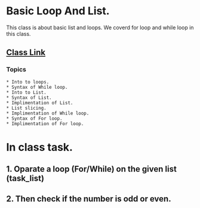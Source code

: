 # Basic Loop And List.

This class is about basic list and loops. We coverd for loop and while loop
in this class.

## [Class Link](https://www.youtube.com/watch?v=K83o7xFZi_A)

### Topics
    * Into to loops.
    * Syntax of While loop.
    * Into to List.
    * Syntax of List.
    * Implimentation of List.
    * List slicing.
    * Implimentation of While loop.
    * Syntax of For loop.
    * Implimentation of For loop.

# In class task.
## 1. Oparate a loop (For/While) on the given list (task_list)
## 2. Then check if the number is odd or even.
